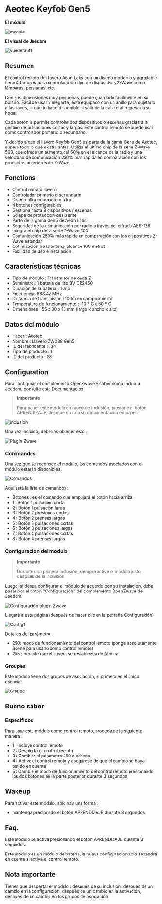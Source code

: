# Aeotec Keyfob Gen5

**El módulo**

![module](images/aeotec.keyfob-gen5/module.jpg)

**El visual de Jeedom**

![vuedefaut1](images/aeotec.keyfob-gen5/vuedefaut1.jpg)

## Resumen

El control remoto del llavero Aeon Labs con un diseño moderno y agradable tiene 4 botones para controlar todo tipo de dispositivos Z-Wave como lámparas, persianas, etc.

Con sus dimensiones muy pequeñas, puede guardarlo fácilmente en su bolsillo. Fácil de usar y elegante, está equipado con un anillo para sujetarlo a las llaves, lo que lo hace disponible al salir de la casa o al regresar a su hogar.

Cada botón le permite controlar dos dispositivos o escenas gracias a la gestión de pulsaciones cortas y largas. Este control remoto se puede usar como controlador primario o secundario.

Y debido a que el llavero Keyfob Gen5 es parte de la gama Gene de Aeotec, supera todo lo que existía antes. Utiliza el último chip de la serie Z-Wave 500, que ofrece un aumento del 50% en el alcance de la radio y una velocidad de comunicación 250% más rápida en comparación con los productos anteriores de Z-Wave.

## Fonctions

-   Control remoto llavero
-   Controlador primario o secundario
-   Diseño ultra compacto y ultra
-   4 botones configurables
-   Gestiona hasta 8 dispositivos / escenas
-   Solapa de protección deslizante
-   Parte de la gama Gen5 de Aeon Labs
-   Seguridad de la comunicación por radio a través del cifrado AES-128
-   Integra el chip de la serie Z-Wave 500
-   Comunicación 250% más rápida en comparación con los dispositivos Z-Wave estándar
-   Optimización de la antena, alcance 100 metros
-   Facilidad de uso e instalación

## Características técnicas

-   Tipo de módulo : Transmisor de onda Z
-   Suministro : 1 batería de litio 3V CR2450
-   Duración de la batería : 1 año
-   Frecuencia: 868.42 MHz
-   Distancia de transmisión : 100m en campo abierto
-   Temperatura de funcionamiento : -10 ° C a 50 ° C
-   Dimensiones : 55 x 30 x 13 mm (largo x ancho x alto)

## Datos del módulo

-   Hacer : Aeotec
-   Nombre : Llavero ZW088 Gen5
-   ID del fabricante : 134
-   Tipo de producto : 1
-   ID del producto : 88

## Configuration

Para configurar el complemento OpenZwave y saber cómo incluir a Jeedom, consulte esto [Documentación](https://doc.jeedom.com/es_ES/plugins/automation%20protocol/openzwave/).

> **Importante**
>
> Para poner este módulo en modo de inclusión, presione el botón APRENDIZAJE, de acuerdo con su documentación en papel.

![inclusion](images/aeotec.keyfob-gen5/inclusion.jpg)

Una vez incluido, deberías obtener esto :

![Plugin Zwave](images/aeotec.keyfob-gen5/information.jpg)

### Commandes

Una vez que se reconoce el módulo, los comandos asociados con el módulo estarán disponibles.

![Comandos](images/aeotec.keyfob-gen5/commandes.jpg)

Aquí está la lista de comandos :

-   Botones : es el comando que empujará el botón hacia arriba
  - 1 : Botón 1 pulsación corta
  - 2 : Botón 1 pulsación larga
  - 3 : Botón 2 presiones cortas
  - 4 : Botón 2 prensas largas
  - 5 : Botón 3 pulsaciones cortas
  - 6 : Botón 3 pulsaciones largas
  - 7 : Botón 4 pulsaciones cortas
  - 8 : Botón 4 prensas largas

### Configuracion del modulo

> **Importante**
>
> Durante una primera inclusión, siempre active el módulo justo después de la inclusión.

Luego, si desea configurar el módulo de acuerdo con su instalación, debe pasar por el botón "Configuración" del complemento OpenZwave de Jeedom.

![Configuración plugin Zwave](images/plugin/bouton_configuration.jpg)

Llegará a esta página (después de hacer clic en la pestaña Configuración)

![Config1](images/aeotec.keyfob-gen5/config1.jpg)

Detalles del parámetro :

-   250: modo de funcionamiento del control remoto (ponga absolutamente Scene para usarlo como control remoto)
-   255 : permite que el llavero se restablezca de fábrica

### Groupes

Este módulo tiene dos grupos de asociación, el primero es el único esencial.

![Groupe](images/aeotec.keyfob-gen5/groupe.jpg)

##  Bueno saber

### Específicos

Para usar este módulo como control remoto, proceda de la siguiente manera :

-   1 : Incluye control remoto
-   2 : Despierta el control remoto
-   3 : Cambiar el parámetro 250 a escena
-   4 : Active el control remoto y asegúrese de que el cambio se haya tenido en cuenta
-   5 : Cambie el modo de funcionamiento del control remoto presionando los dos botones en la parte posterior durante 3 segundos.

## Wakeup

Para activar este módulo, solo hay una forma :

-   mantenga presionado el botón APRENDIZAJE durante 3 segundos

## Faq.

Este módulo se activa presionando el botón APRENDIZAJE durante 3 segundos.

Este módulo es un módulo de batería, la nueva configuración solo se tendrá en cuenta si activa el control remoto.

## Nota importante

Tienes que despertar el módulo : después de su inclusión, después de un cambio en la configuración, después de un cambio en la activación, después de un cambio en los grupos de asociación
